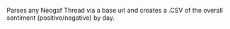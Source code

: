 Parses any Neogaf Thread via a base url and creates a .CSV of the overall sentiment (positive/negative) by day.